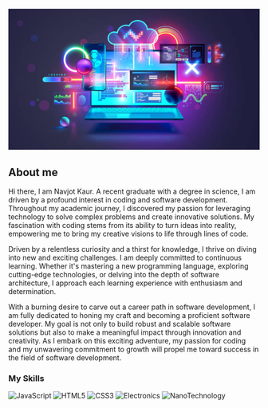 ![banner](./assets/banner.jpg)

## About me
Hi there, I am Navjot Kaur.
A recent graduate with a degree in science, I am driven by a profound interest in coding and 
software development. Throughout my academic journey, I discovered my passion for leveraging 
technology to solve complex problems and create innovative solutions. My fascination with coding 
stems from its ability to turn ideas into reality, empowering me to bring my creative visions to 
life through lines of code.

Driven by a relentless curiosity and a thirst for knowledge, I thrive on diving into new and 
exciting challenges. I am deeply committed to continuous learning. Whether it's mastering a new 
programming language, exploring cutting-edge technologies, or delving into the depth of software 
architecture, I approach each learning experience with enthusiasm and determination.

With a burning desire to carve out a career path in software development, I am fully dedicated to 
honing my craft and becoming a proficient software developer. My goal is not only to build robust 
and scalable software solutions but also to make a meaningful impact through innovation and 
creativity. As I embark on this exciting adventure, my passion for coding and my unwavering 
commitment to growth will propel me toward success in the field of software development.

### My Skills
![JavaScript](https://img.shields.io/badge/CODE-JAVASCRIPT-blue?style=for-the-badge
)
![HTML5](https://img.shields.io/badge/WEB-HTML-blue?style=for-the-badge
)
![CSS3](https://img.shields.io/badge/WEB-CSS-blue?style=for-the-badge
)
![Electronics](https://img.shields.io/badge/ENGINEERING-ELECTRONICS-blue?style=for-the-badge
)
![NanoTechnology](https://img.shields.io/badge/SCIENCE-NANOTECHNOLOGY-blue?style=for-the-badge
)

